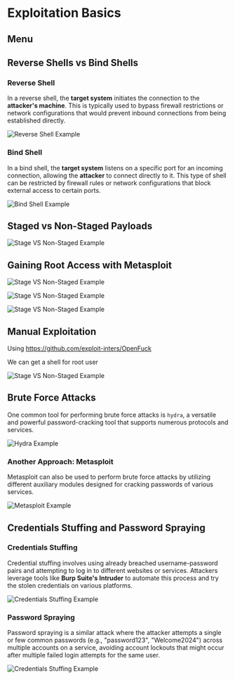 # Exploitation Basics

## Menu

## Reverse Shells vs Bind Shells

### Reverse Shell
In a reverse shell, the **target system** initiates the connection to the **attacker's machine**. This is typically used to bypass firewall restrictions or network configurations that would prevent inbound connections from being established directly.

![Reverse Shell Example](./Image/29.png)

### Bind Shell
In a bind shell, the **target system** listens on a specific port for an incoming connection, allowing the **attacker** to connect directly to it. This type of shell can be restricted by firewall rules or network configurations that block external access to certain ports.

![Bind Shell Example](./Image/30.png)

## Staged vs Non-Staged Payloads

![Stage VS Non-Staged Example](./Image/31.png)

## Gaining Root Access with Metasploit

![Stage VS Non-Staged Example](./Image/32.png)

![Stage VS Non-Staged Example](./Image/33.png)

![Stage VS Non-Staged Example](./Image/34.png)

## Manual Exploitation

Using https://github.com/exploit-inters/OpenFuck

We can get a shell for root user 

![Stage VS Non-Staged Example](./Image/35.png)

## Brute Force Attacks

One common tool for performing brute force attacks is `hydra`, a versatile and powerful password-cracking tool that supports numerous protocols and services.

![Hydra Example](./Image/36.png)

### Another Approach: Metasploit
Metasploit can also be used to perform brute force attacks by utilizing different auxiliary modules designed for cracking passwords of various services.

![Metasploit Example](./Image/37.png)

## Credentials Stuffing and Password Spraying

### Credentials Stuffing
Credential stuffing involves using already breached username-password pairs and attempting to log in to different websites or services. Attackers leverage tools like **Burp Suite's Intruder** to automate this process and try the stolen credentials on various platforms.

![Credentials Stuffing Example](./Image/38.png)

### Password Spraying
Password spraying is a similar attack where the attacker attempts a single or few common passwords (e.g., "password123", "Welcome2024") across multiple accounts on a service, avoiding account lockouts that might occur after multiple failed login attempts for the same user.

![Credentials Stuffing Example](./Image/39.png)
